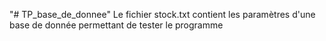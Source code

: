 "# TP_base_de_donnee" 
Le fichier stock.txt contient les paramètres d'une base de donnée permettant de tester le programme
